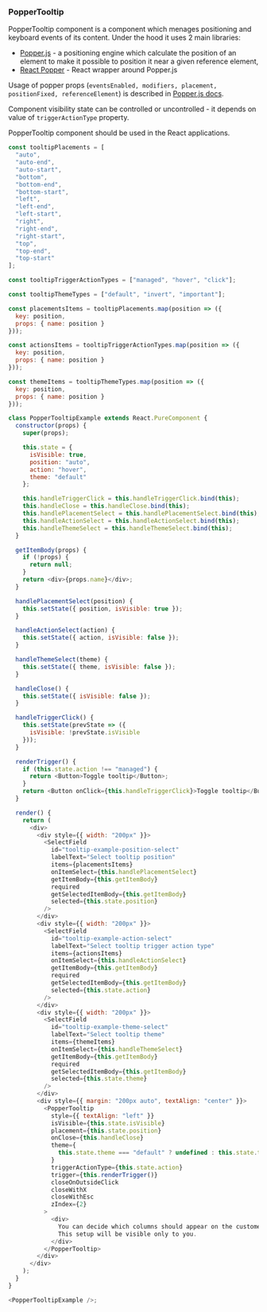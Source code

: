 <h3>PopperTooltip</h3>

PopperTooltip component is a component which menages positioning and keyboard events of its content. Under the hood it uses 2 main libraries:

- [Popper.js](https://popper.js.org) - a positioning engine which calculate the position of an element to make it possible to position it near a given reference element,
- [React Popper](https://github.com/FezVrasta/react-popper) - React wrapper around Popper.js

Usage of popper props (`eventsEnabled, modifiers, placement, positionFixed, referenceElement`) is described in [Popper.js docs](https://popper.js.org/popper-documentation.html).

Component visibility state can be controlled or uncontrolled - it depends on value of `triggerActionType` property.

PopperTooltip component should be used in the React applications.

```js
const tooltipPlacements = [
  "auto",
  "auto-end",
  "auto-start",
  "bottom",
  "bottom-end",
  "bottom-start",
  "left",
  "left-end",
  "left-start",
  "right",
  "right-end",
  "right-start",
  "top",
  "top-end",
  "top-start"
];

const tooltipTriggerActionTypes = ["managed", "hover", "click"];

const tooltipThemeTypes = ["default", "invert", "important"];

const placementsItems = tooltipPlacements.map(position => ({
  key: position,
  props: { name: position }
}));

const actionsItems = tooltipTriggerActionTypes.map(position => ({
  key: position,
  props: { name: position }
}));

const themeItems = tooltipThemeTypes.map(position => ({
  key: position,
  props: { name: position }
}));

class PopperTooltipExample extends React.PureComponent {
  constructor(props) {
    super(props);

    this.state = {
      isVisible: true,
      position: "auto",
      action: "hover",
      theme: "default"
    };

    this.handleTriggerClick = this.handleTriggerClick.bind(this);
    this.handleClose = this.handleClose.bind(this);
    this.handlePlacementSelect = this.handlePlacementSelect.bind(this);
    this.handleActionSelect = this.handleActionSelect.bind(this);
    this.handleThemeSelect = this.handleThemeSelect.bind(this);
  }

  getItemBody(props) {
    if (!props) {
      return null;
    }
    return <div>{props.name}</div>;
  }

  handlePlacementSelect(position) {
    this.setState({ position, isVisible: true });
  }

  handleActionSelect(action) {
    this.setState({ action, isVisible: false });
  }

  handleThemeSelect(theme) {
    this.setState({ theme, isVisible: false });
  }

  handleClose() {
    this.setState({ isVisible: false });
  }

  handleTriggerClick() {
    this.setState(prevState => ({
      isVisible: !prevState.isVisible
    }));
  }

  renderTrigger() {
    if (this.state.action !== "managed") {
      return <Button>Toggle tooltip</Button>;
    }
    return <Button onClick={this.handleTriggerClick}>Toggle tooltip</Button>;
  }

  render() {
    return (
      <div>
        <div style={{ width: "200px" }}>
          <SelectField
            id="tooltip-example-position-select"
            labelText="Select tooltip position"
            items={placementsItems}
            onItemSelect={this.handlePlacementSelect}
            getItemBody={this.getItemBody}
            required
            getSelectedItemBody={this.getItemBody}
            selected={this.state.position}
          />
        </div>
        <div style={{ width: "200px" }}>
          <SelectField
            id="tooltip-example-action-select"
            labelText="Select tooltip trigger action type"
            items={actionsItems}
            onItemSelect={this.handleActionSelect}
            getItemBody={this.getItemBody}
            required
            getSelectedItemBody={this.getItemBody}
            selected={this.state.action}
          />
        </div>
        <div style={{ width: "200px" }}>
          <SelectField
            id="tooltip-example-theme-select"
            labelText="Select tooltip theme"
            items={themeItems}
            onItemSelect={this.handleThemeSelect}
            getItemBody={this.getItemBody}
            required
            getSelectedItemBody={this.getItemBody}
            selected={this.state.theme}
          />
        </div>
        <div style={{ margin: "200px auto", textAlign: "center" }}>
          <PopperTooltip
            style={{ textAlign: "left" }}
            isVisible={this.state.isVisible}
            placement={this.state.position}
            onClose={this.handleClose}
            theme={
              this.state.theme === "default" ? undefined : this.state.theme
            }
            triggerActionType={this.state.action}
            trigger={this.renderTrigger()}
            closeOnOutsideClick
            closeWithX
            closeWithEsc
            zIndex={2}
          >
            <div>
              You can decide which columns should appear on the customer’s list.
              This setup will be visible only to you.
            </div>
          </PopperTooltip>
        </div>
      </div>
    );
  }
}

<PopperTooltipExample />;
```
